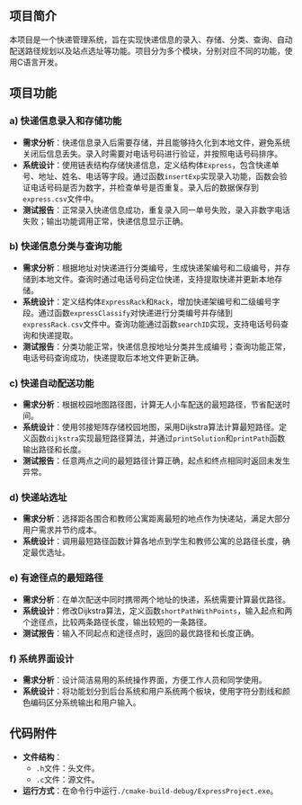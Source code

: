 ## 项目简介
本项目是一个快递管理系统，旨在实现快递信息的录入、存储、分类、查询、自动配送路径规划以及站点选址等功能。项目分为多个模块，分别对应不同的功能，使用C语言开发。

## 项目功能

### a) 快递信息录入和存储功能
- **需求分析**：快递信息录入后需要存储，并且能够持久化到本地文件，避免系统关闭后信息丢失。录入时需要对电话号码进行验证，并按照电话号码排序。
- **系统设计**：使用链表结构存储快递信息，定义结构体`Express`，包含快递单号、地址、姓名、电话等字段。通过函数`insertExp`实现录入功能，函数会验证电话号码是否为数字，并检查单号是否重复。录入后的数据保存到`express.csv`文件中。
- **测试报告**：正常录入快递信息成功，重复录入同一单号失败，录入非数字电话失败；输出功能调用正常，快递信息显示正确。

### b) 快递信息分类与查询功能
- **需求分析**：根据地址对快递进行分类编号，生成快递架编号和二级编号，并存储到本地文件。查询时通过电话号码定位快递，支持提取快递并更新本地存储。
- **系统设计**：定义结构体`ExpressRack`和`Rack`，增加快递架编号和二级编号字段。通过函数`expressClassify`对快递进行分类编号并存储到`expressRack.csv`文件中。查询功能通过函数`searchID`实现，支持电话号码查询和快递提取。
- **测试报告**：分类功能正常，快递信息按地址分类并生成编号；查询功能正常，电话号码查询成功，快递提取后本地文件更新正确。

### c) 快递自动配送功能
- **需求分析**：根据校园地图路径图，计算无人小车配送的最短路径，节省配送时间。
- **系统设计**：使用邻接矩阵存储校园地图，采用Dijkstra算法计算最短路径。定义函数`dijkstra`实现最短路径算法，并通过`printSolution`和`printPath`函数输出路径和长度。
- **测试报告**：任意两点之间的最短路径计算正确，起点和终点相同时返回未发生异常。

### d) 快递站选址
- **需求分析**：选择距各围合和教师公寓距离最短的地点作为快递站，满足大部分用户需求并节约成本。
- **系统设计**：调用最短路径函数计算各地点到学生和教师公寓的总路径长度，确定最优选址。

### e) 有途径点的最短路径
- **需求分析**：在单次配送中同时携带两个地址的快递，系统需要计算最优路径。
- **系统设计**：修改Dijkstra算法，定义函数`shortPathWithPoints`，输入起点和两个途径点，比较两条路径长度，输出较短的一条路径。
- **测试报告**：输入不同起点和途径点时，返回的最优路径和长度正确。

### f) 系统界面设计
- **需求分析**：设计简洁易用的系统操作界面，方便工作人员和同学使用。
- **系统设计**：将功能划分到后台系统和用户系统两个板块，使用字符分割线和颜色编码区分系统输出和用户输入。

## 代码附件
- **文件结构**：
  - `.h`文件：头文件。
  - `.c`文件：源文件。
- **运行方式**：在命令行中运行`./cmake-build-debug/ExpressProject.exe`。
